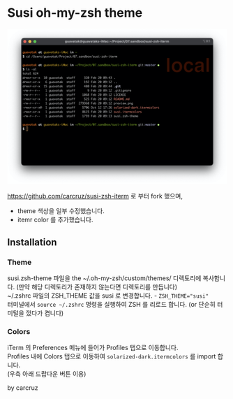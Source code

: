 # Susi oh-my-zsh theme 

![alt text](https://github.com/guavatak/susi-zsh-iterm/blob/master/preview.png)

https://github.com/carcruz/susi-zsh-iterm 로 부터 fork 했으며, 

* theme 색상을 일부 수정했습니다.
* itemr color 를 추가했습니다.

## Installation

### Theme

susi.zsh-theme 파일을 the ~/.oh-my-zsh/custom/themes/ 디렉토리에 복사합니다. (만약 해당 디렉토리가 존재하지 않는다면 디렉토리를 만듭니다)  
~/.zshrc 파일의 ZSH_THEME 값을 susi 로 변경합니다. - `ZSH_THEME="susi"`  
터미널에서 `source ~/.zshrc` 명령을 실행하여 ZSH 를 리로드 합니다. (or 단순히 터미털을 껐다가 켭니다)

### Colors
iTerm 의 Preferences 메뉴에 들어가 Profiles 탭으로 이동합니다.  
Profiles 내에 Colors 탭으로 이동하여 `solarized-dark.itermcolors` 를 import 합니다.  
(우측 아래 드랍다운 버튼 이용)

by carcruz
